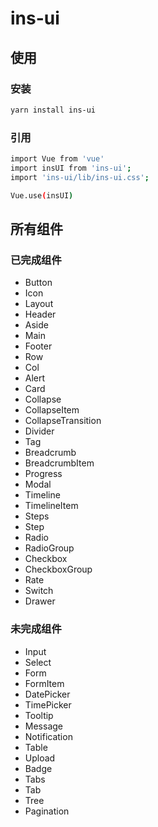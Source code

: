 # ins-ui

## 使用

### 安装

```bash
yarn install ins-ui
```

### 引用

```bash
import Vue from 'vue'
import insUI from 'ins-ui';
import 'ins-ui/lib/ins-ui.css';

Vue.use(insUI)
```

## 所有组件

### 已完成组件

-   Button
-   Icon
-   Layout
-   Header
-   Aside
-   Main
-   Footer
-   Row
-   Col
-   Alert
-   Card
-   Collapse
-   CollapseItem
-   CollapseTransition
-   Divider
-   Tag
-   Breadcrumb
-   BreadcrumbItem
-   Progress
-   Modal
-   Timeline
-   TimelineItem
-   Steps
-   Step
-   Radio
-   RadioGroup
-   Checkbox
-   CheckboxGroup
-   Rate
-   Switch
-   Drawer

### 未完成组件

-   Input
-   Select
-   Form
-   FormItem
-   DatePicker
-   TimePicker
-   Tooltip
-   Message
-   Notification
-   Table
-   Upload
-   Badge
-   Tabs
-   Tab
-   Tree
-   Pagination
